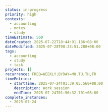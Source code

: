 ```yaml
---
status: in-progress
priority: high
contexts:
  - accounting
  - notes
  - study
timeEstimate: 560
dateCreated: 2025-07-22T10:44:01.186+08:00
dateModified: 2025-07-28T08:23:51.288+08:00
tags:
  - accounting
  - study
  - task
projects: []
recurrence: FREQ=WEEKLY;BYDAY=MO,TU,TH,FR
timeEntries:
  - startTime: 2025-07-24T01:39:05.560+08:00
    description: Work session
    endTime: 2025-07-24T01:56:32.701+08:00
complete_instances:
  - 2025-07-24
---
```


